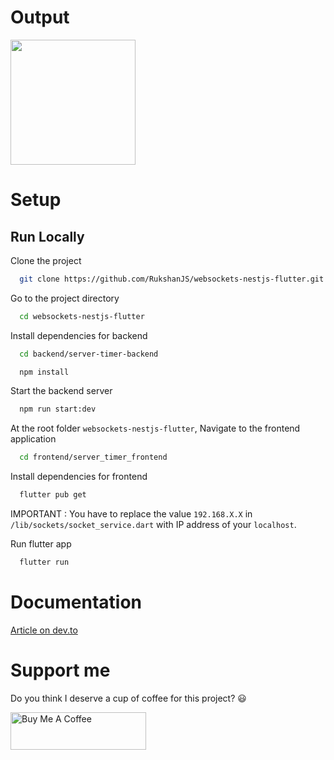 
# Output

<img src="https://dev-to-uploads.s3.amazonaws.com/uploads/articles/lizparehhc4mvl48kbig.gif" width="200">

# Setup
## Run Locally

Clone the project

```bash
  git clone https://github.com/RukshanJS/websockets-nestjs-flutter.git
```

Go to the project directory

```bash
  cd websockets-nestjs-flutter
```

Install dependencies for backend

```bash
  cd backend/server-timer-backend
```
```bash
  npm install
```

Start the backend server

```bash
  npm run start:dev
```

At the root folder `websockets-nestjs-flutter`, Navigate to the frontend application

```bash
  cd frontend/server_timer_frontend
```

Install dependencies for frontend

```bash
  flutter pub get
```

IMPORTANT : You have to replace the value `192.168.X.X` in `/lib/sockets/socket_service.dart` with IP address of your `localhost`.

Run flutter app

```bash
  flutter run
```

# Documentation

[Article on dev.to](https://dev.to/rukshanjs/part-13-how-to-create-a-server-side-timer-using-websockets-with-socketio-nestjs-and-flutter-3821)


# Support me

Do you think I deserve a cup of coffee for this project? 😃

<a href="https://www.buymeacoffee.com/rukshanjs" target="_blank"><img src="https://cdn.buymeacoffee.com/buttons/v2/default-yellow.png" alt="Buy Me A Coffee" style="height: 60px !important;width: 217px !important;" ></a>
